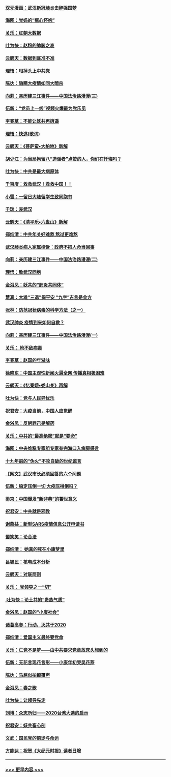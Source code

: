 #### [双元漫画：武汉新冠肺炎击碎强国梦](../pages/nsc993/n11843320.md?t=02050811) 
#### [海网：党妈的“瘟心怀抱”](../pages/nsc993/n11840740.md?t=02050811) 
#### [关乐：红朝大数据](../pages/nsc993/n11840675.md?t=02050811) 
#### [吐为快：赵粉的肺腑之哀](../pages/nsc993/n11840618.md?t=02050811) 
#### [云鹤天：数据到底准不准](../pages/nsc993/n11840325.md?t=02050811) 
#### [理悟：甩掉头上中共党](../pages/nsc993/n11838826.md?t=02050811) 
#### [陈达：隐瞒大疫情如同大暗杀](../pages/nsc993/n11838771.md?t=02050811) 
#### [向莉：亲历建三江事件——中国法治路漫漫(三)](../pages/nsc993/n11831825.md?t=02050811) 
#### [伍新：“党员上一线”视频火爆最为党乐见](../pages/nsc993/n11838200.md?t=02050811) 
#### [李春草：不能让妖共再逍遥](../pages/nsc993/n11838102.md?t=02050811) 
#### [理悟：快逃(歌词)](../pages/nsc993/n11838083.md?t=02050811) 
#### [云鹤天：《菩萨蛮▪大柏地》新解](../pages/nsc993/n11838059.md?t=02050811) 
#### [胡少江：为当局拘留八“造谣者”点赞的人，你们在忏悔吗？](../pages/nsc993/n11836801.md?t=02050811) 
#### [吐为快：中共是最大病原体](../pages/nsc993/n11836748.md?t=02050811) 
#### [千百度：救救武汉！救救中国！！](../pages/nsc993/n11836145.md?t=02050811) 
#### [小雪：一留日大陆留学生致同胞书](../pages/nsc993/n11834624.md?t=02050811) 
#### [千瑞：哀武汉](../pages/nsc993/n11833647.md?t=02050811) 
#### [云鹤天：《清平乐▪六盘山》新解](../pages/nsc993/n11833611.md?t=02050811) 
#### [郑纯清：中共年关好难熬 熬过更难熬](../pages/nsc993/n11833489.md?t=02050811) 
#### [武汉肺炎病人家属控诉：政府不把人命当回事](../pages/nsc993/n11833205.md?t=02050811) 
#### [向莉：亲历建三江事件——中国法治路漫漫(二)](../pages/nsc993/n11829102.md?t=02050811) 
#### [理悟：致武汉同胞](../pages/nsc993/n11831522.md?t=02050811) 
#### [金浴凤：妖共的“肺炎共同体”](../pages/nsc993/n11829448.md?t=02050811) 
#### [慧真：大难“三退”保平安 “九字”吉言是金方](../pages/nsc993/n11829501.md?t=02050811) 
#### [张林：防范冠状病毒的科学方法（之一）](../pages/nsc993/n11828618.md?t=02050811) 
#### [武汉肺炎 疫情到来如何自救？](../pages/nsc993/n11827632.md?t=02050811) 
#### [向莉：亲历建三江事件——中国法治路漫漫(一)](../pages/nsc993/n11827190.md?t=02050811) 
#### [关乐： 枪不敌病毒](../pages/nsc993/n11826746.md?t=02050811) 
#### [李春草：赵国的年滋味](../pages/nsc993/n11826321.md?t=02050811) 
#### [徐晓东：中国主观性新闻火遍全网 传播真相极困难](../pages/nsc993/n11826508.md?t=02050811) 
#### [云鹤天：《忆秦娥▪娄山关》再解](../pages/nsc993/n11824682.md?t=02050811) 
#### [吐为快：党与人民异忧乐](../pages/nsc993/n11824660.md?t=02050811) 
#### [祝君安：大疫当前，中国人应觉醒](../pages/nsc993/n11821946.md?t=02050811) 
#### [金浴凤：反躬罪己是解药](../pages/nsc993/n11820280.md?t=02050811) 
#### [关乐：中共的“最高绝密”就是“要命”](../pages/nsc993/n11816946.md?t=02050811) 
#### [海网：中央维稳专家组专家夸完海口入病房感言](../pages/nsc993/n11815138.md?t=02050811) 
#### [十九年前的“伪火”不攻自破的世纪谎言](../pages/nsc993/n11813238.md?t=02050811) 
#### [【网文】武汉市长必须回答的六个问题](../pages/nsc993/n11813848.md?t=02050811) 
#### [伍新：稳定压倒一切 大疫压得倒吗？](../pages/nsc993/n11812634.md?t=02050811) 
#### [梁京：中国爆发“新非典”的警世意义](../pages/nsc993/n11812554.md?t=02050811) 
#### [祝君安：中共就是邪教](../pages/nsc993/n11812431.md?t=02050811) 
#### [谢燕益：新型SARS疫情信息公开申请书](../pages/nsc993/n11808840.md?t=02050811) 
#### [蜀笑笑：论合法](../pages/nsc993/n11808064.md?t=02050811) 
#### [郑纯清： 她真的死在小康梦里](../pages/nsc993/n11806623.md?t=02050811) 
#### [吕锡民：核电成本分析](../pages/nsc993/n11806284.md?t=02050811) 
#### [云鹤天：对联两则](../pages/nsc993/n11805957.md?t=02050811) 
#### [关乐： 党领导之一“切”](../pages/nsc993/n11804505.md?t=02050811) 
#### [ 吐为快：论土共的“贵族气质”](../pages/nsc993/n11804490.md?t=02050811) 
#### [金浴凤：赵国的“小康社会”](../pages/nsc993/n11804452.md?t=02050811) 
#### [诸葛高参：行动，灭共于2020](../pages/nsc993/n11804120.md?t=02050811) 
#### [郑纯清：爱国主义最终要党命](../pages/nsc993/n11802197.md?t=02050811) 
#### [关乐：亡党不是梦——由中共要求党章放床头想到的](../pages/nsc993/n11802156.md?t=02050811) 
#### [伍新：无花言现花言形——小康年初哭吴花燕](../pages/nsc993/n11800044.md?t=02050811) 
#### [陈达：马屁似拍颠覆声](../pages/nsc993/n11800010.md?t=02050811) 
#### [金浴凤：春之歌](../pages/nsc993/n11797687.md?t=02050811) 
#### [吐为快：让领导先走](../pages/nsc993/n11797512.md?t=02050811) 
#### [刘博：众志所归——2020台湾大选的启示](../pages/nsc993/n11796878.md?t=02050811) 
#### [祝君安：妖共畜心剖](../pages/nsc993/n11794273.md?t=02050811) 
#### [文武：国民党的前途与命运](../pages/nsc993/n11794198.md?t=02050811) 
#### [方能达：祝贺《大纪元时报》读者日增](../pages/nsc993/n11793807.md?t=02050811) 

----
#### [ >>> 更早内容 <<< ](../indexes/nsc993-earlier.md)
